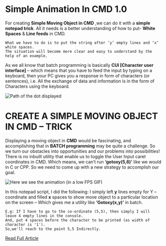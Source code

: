 # Simple Animation In CMD 1.0
For creating **Simple Moving Object in CMD** ,we can do it with a **simple notepad trick**. All it needs is a better understanding of how to put- **White Spaces** &amp; **Line feeds** in CMD.
```
What we have to do is to put the string after ‘y‘ empty lines and ‘x‘ white spaces.
The situation will become more clear and easy to understand by the help of an example.
```
As we all know that batch programming is basically **CUI [Character user interface]** – which means that you have to feed the input by typing on a keyboard, then your PC gives you a response in form of characters (or sentences), i.e. All the exchange of data and information is in the form of Characters using the keyboard.

![Path of the dot displayed](https://thebateam.files.wordpress.com/2018/12/12-1.png?w=600)

# CREATE A SIMPLE MOVING OBJECT IN CMD – TRICK
Displaying a moving object in **CMD** would be fascinating, and accomplishing that in **BATCH programming** may be quite a challenge. So we turn our obstacles into opportunities and our problems into possibilities! There is no inbuilt utility that enable us to toggle the User Input caret coordinates in CMD. Which means, we can’t run **‘gotoxy(5,6)’** like we would in C or CPP. So we need to come up with a new strategy to accomplish our goal.

![Here we see the animation (in a low FPS GIF)](https://i1.wp.com/www.thebateam.org/wp-content/uploads/2020/03/Moving-an-Object-in-CMD.gif?w=600&ssl=1)

In this notepad script, I did the following:
I simply left **y** lines empty for Y – coordinate and filled **x** spaces to show move object to a particular location on the screen – Which gives me a utility like **‘Gotoxy(x,y)’** in batch.

```
E.g: If I have to go to the co-ordinate (5,5), then simply I will leave 4 empty lines in the console.
And, put 4 spaces before the character to be printed (as width of character is '1'). 
So,we'll reach to the point 5,5 Indirectly. 
```
[Read Full Article](https://www.thebateam.org/2019/03/simple-animation-in-cmd-console-intermediate/)
